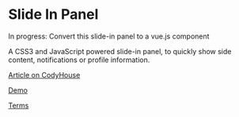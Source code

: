 Slide In Panel
=========
In progress: Convert this slide-in panel to a vue.js component

A CSS3 and JavaScript powered slide-in panel, to quickly show side content, notifications or profile information.

[Article on CodyHouse](https://codyhouse.co/gem/css-slide-in-panel/)

[Demo](https://codyhouse.co/demo/slide-in-panel/)
 
[Terms](https://codyhouse.co/terms/)
